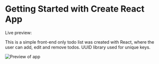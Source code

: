 # Getting Started with Create React App

Live preview:

This is a simple front-end only todo list was created with React, where the user can add, edit and remove todos. UUID library used for unique keys.

![Preview of app](/src/todolist_preview.png)
